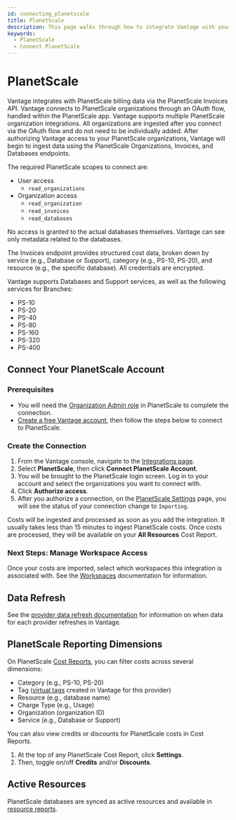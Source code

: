 ```yaml
---
id: connecting_planetscale
title: PlanetScale
description: This page walks through how to integrate Vantage with your PlanetScale account.
keywords:
  - PlanetScale
  - Connect PlanetScale
---
```


# PlanetScale

Vantage integrates with PlanetScale billing data via the PlanetScale Invoices API. Vantage connects to PlanetScale organizations through an OAuth flow, handled within the PlanetScale app. Vantage supports multiple PlanetScale organization integrations. All organizations are ingested after you connect via the OAuth flow and do not need to be individually added. After authorizing Vantage access to your PlanetScale organizations, Vantage will begin to ingest data using the PlanetScale Organizations, Invoices, and Databases endpoints.

The required PlanetScale scopes to connect are:

- User access
  - `read_organizations`
- Organization access
  - `read_organization`
  - `read_invoices`
  - `read_databases`

No access is granted to the actual databases themselves. Vantage can see only metadata related to the databases.

The Invoices endpoint provides structured cost data, broken down by service (e.g., Database or Support), category (e.g., PS-10, PS-20), and resource (e.g., the specific database). All credentials are encrypted.

Vantage supports Databases and Support services, as well as the following services for Branches:

- PS-10
- PS-20
- PS-40
- PS-80
- PS-160
- PS-320
- PS-400

## Connect Your PlanetScale Account

### Prerequisites

- You will need the [Organization Admin role](https://planetscale.com/docs/concepts/access-control) in PlanetScale to complete the connection.
- [Create a free Vantage account](https://console.vantage.sh/signup), then follow the steps below to connect to PlanetScale.

### Create the Connection

1. From the Vantage console, navigate to the [Integrations page](https://console.vantage.sh/settings/integrations).
2. Select **PlanetScale**, then click **Connect PlanetScale Account**.
3. You will be brought to the PlanetScale login screen. Log in to your account and select the organizations you want to connect with.
4. Click **Authorize access**.
5. After you authorize a connection, on the [PlanetScale Settings](https://console.vantage.sh/settings/planetscale/) page, you will see the status of your connection change to `Importing`.

Costs will be ingested and processed as soon as you add the integration. It usually takes less than 15 minutes to ingest PlanetScale costs. Once costs are processed, they will be available on your **All Resources** Cost Report.

### Next Steps: Manage Workspace Access

Once your costs are imported, select which workspaces this integration is associated with. See the [Workspaces](/workspaces#integration-workspace) documentation for information.

## Data Refresh

See the [provider data refresh documentation](/provider_data_refresh) for information on when data for each provider refreshes in Vantage.

## PlanetScale Reporting Dimensions

On PlanetScale [Cost Reports](/cost_reports/), you can filter costs across several dimensions:

- Category (e.g., PS-10, PS-20)
- Tag ([virtual tags](/virtual_tagging) created in Vantage for this provider)
- Resource (e.g., database name)
- Charge Type (e.g., Usage)
- Organization (organization ID)
- Service (e.g., Database or Support)

You can also view credits or discounts for PlanetScale costs in Cost Reports.

1. At the top of any PlanetScale Cost Report, click **Settings**.
2. Then, toggle on/off **Credits** and/or **Discounts**.

## Active Resources

PlanetScale databases are synced as active resources and available in [resource reports](/active_resources).
